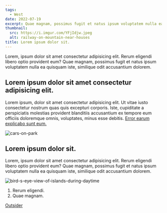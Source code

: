```yaml
---
tags: 
  - West
date: 2022-07-19
excerpt: Quae magnam, possimus fugit et natus ipsum voluptatem nulla ea quisquam iste, similique odit accusantium dolorem.
thumbnail:
  src: https://i.imgur.com/YFjIdjw.jpeg
  alt: railway-on-mountain-near-houses
title: Lorem ipsum dolor sit.
---
```

<!-- Photo by SenuScape: https://www.pexels.com/photo/photo-of-railway-on-mountain-near-houses-1658967/ -->

Lorem, ipsum dolor sit amet consectetur adipisicing elit. Rerum eligendi libero optio provident eum? Quae magnam, possimus fugit et natus ipsum voluptatem nulla ea quisquam iste, similique odit accusantium dolorem.

## Lorem ipsum dolor sit amet consectetur adipisicing elit.

Lorem ipsum, dolor sit amet consectetur adipisicing elit. Ut vitae iusto consectetur nostrum quas quis excepturi corporis. Iste, cupiditate a perspiciatis molestias provident blanditiis accusantium ex tempore eum officiis doloremque omnis, voluptates, minus esse debitis. [Error earum explicabo sunt eum.](/blog/eligendi)

<!-- Photo by Tom Fisk: https://www.pexels.com/photo/cars-on-park-2136360/ -->
![cars-on-park](https://i.imgur.com/fKPoljw.jpeg)

## Lorem ipsum dolor sit.

Lorem, ipsum dolor sit amet consectetur adipisicing elit. Rerum eligendi libero optio provident eum? Quae magnam, possimus fugit et natus ipsum voluptatem nulla ea quisquam iste, similique odit accusantium dolorem.

<!-- Photo by Valdemaras D.: https://www.pexels.com/photo/bird-s-eye-view-of-islands-during-daytime-2876098/ -->
![bird-s-eye-view-of-islands-during-daytime](https://i.imgur.com/x9m3pvx.jpeg)

1. Rerum eligendi.
2. Quae magnam.

[Outsider](https://example.com/)

